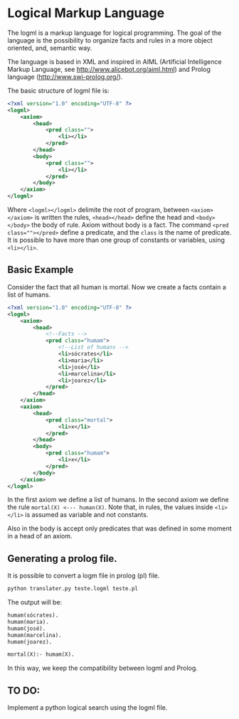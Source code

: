 # Logical Markup Language


The logml is a markup language for logical programming. The goal of the language
is the possibility to organize facts and rules in a more object oriented, and, semantic way.

The language is based in XML and inspired in AIML (Artificial Intelligence Markup Language, see <http://www.alicebot.org/aiml.html>) and Prolog language (<http://www.swi-prolog.org/>).

The basic structure of logml file is:

```xml
<?xml version="1.0" encoding="UTF-8" ?>
<logml>
    <axiom>
        <head>
            <pred class="">
                <li></li>
            </pred>
        </head>
        <body>
            <pred class="">
                <li></li>
            </pred>
        </body>
    </axiom>
</logml>
```

Where `<logml></logml>` delimite the root of program, between `<axiom></axiom>` is written the rules, `<head></head>` define the head and `<body></body>` the body of rule. Axiom without body is a fact. The command `<pred class=""></pred>` define a predicate, and the `class` is the name of predicate. It is possible to have more than one group of constants or variables, using `<li></li>`.


## Basic Example

Consider the fact that all human is mortal. Now we create a facts contain a list of humans.

```xml
<?xml version="1.0" encoding="UTF-8" ?>
<logml>
    <axiom>
        <head>
            <!--Facts -->
            <pred class="humam">
                <!--List of humans -->
                <li>sócrates</li>
                <li>maria</li>
                <li>josé</li>
                <li>marcelina</li>
                <li>joarez</li>
            </pred>
        </head>
    </axiom>
    <axiom>
        <head>
            <pred class="mortal">
                <li>x</li>
            </pred>
        </head>
        <body>
            <pred class="humam">
                <li>x</li>
            </pred>
        </body>
    </axiom>
</logml>
```


In the first axiom we define a list of humans. In the second axiom we define the rule `mortal(X) <--- human(X)`.
Note that, in rules, the values inside `<li></li>` is assumed as variable and not constants.

Also in the body is accept only predicates that was defined in some moment in a head of an axiom.

## Generating a prolog file.

It is possible to convert a logm file in prolog (pl) file.

```bash
python translater.py teste.logml teste.pl
```

The output will be:

```pl
humam(sócrates).
humam(maria).
humam(josé).
humam(marcelina).
humam(joarez).

mortal(X):- humam(X).
```

In this way, we keep the compatibility between logml and Prolog.


## TO DO:

Implement a python logical search using the logml file.
